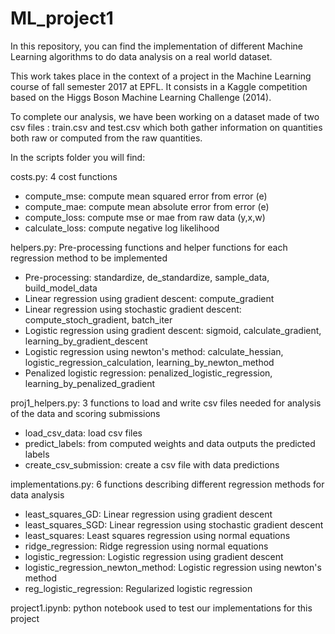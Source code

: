 # ML_project1

In this repository, you can find the implementation of different Machine Learning algorithms to do data analysis on a real world dataset. 

This work takes place in the context of a project in the Machine Learning course of fall semester 2017 at EPFL. It consists in a Kaggle competition based on the Higgs Boson Machine Learning Challenge (2014).

To complete our analysis, we have been working on a dataset made of two csv files : train.csv and test.csv which both gather information on quantities both raw or computed from the raw quantities.

In the scripts folder you will find:

costs.py: 4 cost functions

- compute_mse: compute mean squared error from error (e)
- compute_mae: compute mean absolute error from error (e)
- compute_loss: compute mse or mae from raw data (y,x,w)
- calculate_loss: compute negative log likelihood

helpers.py: Pre-processing functions and helper functions for each regression method to be implemented

- Pre-processing: standardize, de_standardize, sample_data, build_model_data
- Linear regression using gradient descent: compute_gradient
- Linear regression using stochastic gradient descent: compute_stoch_gradient, batch_iter
- Logistic regression using gradient descent: sigmoid, calculate_gradient, learning_by_gradient_descent
- Logistic regression using newton's method: calculate_hessian, logistic_regression_calculation, learning_by_newton_method
- Penalized logistic regression: penalized_logistic_regression, learning_by_penalized_gradient

proj1_helpers.py: 3 functions to load and write csv files needed for analysis of the data and scoring submissions

- load_csv_data: load csv files 
- predict_labels: from computed weights and data outputs the predicted labels
- create_csv_submission: create a csv file with data predictions

implementations.py: 6 functions describing different regression methods for data analysis

- least_squares_GD: Linear regression using gradient descent
- least_squares_SGD: Linear regression using stochastic gradient descent
- least_squares: Least squares regression using normal equations
- ridge_regression: Ridge regression using normal equations
- logistic_regression: Logistic regression using gradient descent
- logistic_regression_newton_method: Logistic regression using newton's method
- reg_logistic_regression: Regularized logistic regression

project1.ipynb: python notebook used to test our implementations for this project




